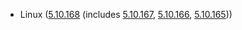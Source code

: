 - Linux ([5.10.168](https://lwn.net/Articles/923395) (includes [5.10.167](https://lwn.net/Articles/922341), [5.10.166](https://lwn.net/Articles/921852), [5.10.165](https://lwn.net/Articles/921030)))
